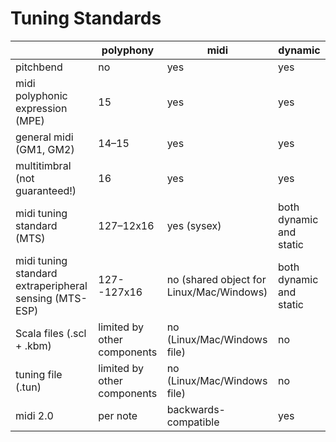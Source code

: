 # Tuning Standards

|    | polyphony | midi | dynamic
|----|-----------|------|--------
| pitchbend | no | yes | yes
| midi polyphonic expression (MPE) | 15 | yes | yes
| general midi (GM1, GM2) | 14–15 | yes | yes
| multitimbral (not guaranteed!) | 16 | yes | yes
| midi tuning standard (MTS) | 127–12x16 | yes (sysex) | both dynamic and static
| midi tuning standard extraperipheral sensing (MTS-ESP) | 127--127x16 | no (shared object for Linux/Mac/Windows) | both dynamic and static
| Scala files (.scl + .kbm) | limited by other components | no (Linux/Mac/Windows file) | no
| tuning file (.tun) | limited by other components | no (Linux/Mac/Windows file) | no
| midi 2.0 | per note | backwards-compatible | yes
